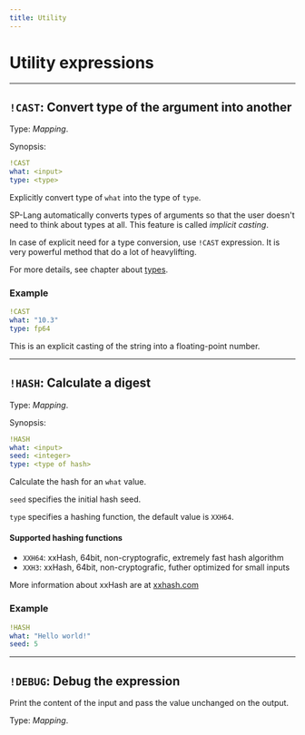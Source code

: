 ```yaml
---
title: Utility
---
```


# Utility expressions


---

## `!CAST`: Convert type of the argument into another 

Type: _Mapping_.

Synopsis:

```yaml
!CAST
what: <input>
type: <type>
```

Explicitly convert type of `what` into the type of `type`.

SP-Lang automatically converts types of arguments so that the user doesn't need to think about types at all.
This feature is called *implicit casting*.

In case of explicit need for a type conversion, use `!CAST` expression.
It is very powerful method that do a lot of heavylifting.

For more details, see chapter about [types](../../language/types).

### Example

```yaml
!CAST
what: "10.3"
type: fp64
```

This is an explicit casting of the string into a floating-point number.

---

## `!HASH`: Calculate a digest 

Type: _Mapping_.

Synopsis:

```yaml
!HASH
what: <input>
seed: <integer>
type: <type of hash>
```

Calculate the hash for an `what` value.

`seed` specifies the initial hash seed.

`type` specifies a hashing function, the default value is `XXH64`.


#### Supported hashing functions

* `XXH64`: xxHash, 64bit, non-cryptografic, extremely fast hash algorithm
* `XXH3`: xxHash, 64bit, non-cryptografic, futher optimized for small inputs

More information about xxHash are at [xxhash.com](http://www.xxhash.com/)


### Example

```yaml
!HASH
what: "Hello world!"
seed: 5
```


---

## `!DEBUG`: Debug the expression 

Print the content of the input and pass the value unchanged on the output.

Type: _Mapping_.

